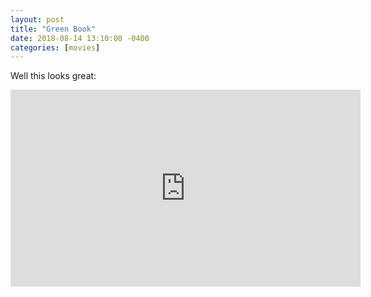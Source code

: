 ```yaml
---
layout: post
title: "Green Book"
date: 2018-08-14 13:10:00 -0400
categories: [movies]
---
```


Well this looks great:

<iframe width="560" height="315" src="https://www.youtube.com/embed/9ZS5d9l8XL0" frameborder="0" allow="autoplay; encrypted-media" allowfullscreen></iframe>